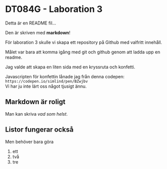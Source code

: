 # DT084G - Laboration 3

Detta är en README fil...

Den är skriven med **markdown**!

För laboration 3 skulle vi skapa ett repository på Github med valfritt innehåll.

Målet var bara att komma igång med git och github genom att ladda upp en readme.

Jag valde att skapa en liten sida med en kryssruta och konfetti.

Javascripten för konfettin lånade jag från denna codepen:  
``https://codepen.io/simlind/pen/BZwjbv``  
Vi har ju inte lärt oss något tjusigt ännu.

## Markdown är roligt
Man kan skriva *vad som helst*.

## Listor fungerar också
Men behöver bara göra
1. ett
2. två
3. tre